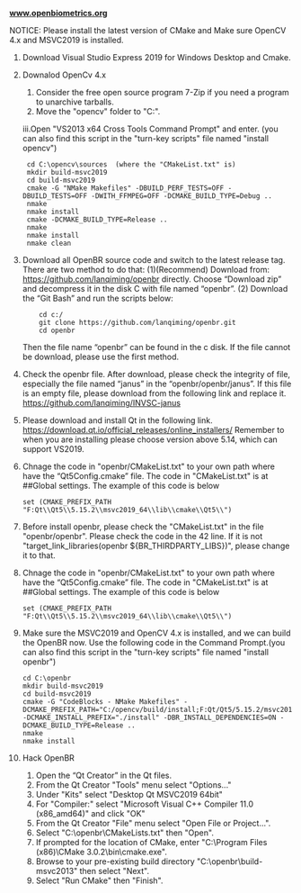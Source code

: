 **www.openbiometrics.org**

NOTICE: Please install the latest version of CMake and Make sure OpenCV 4.x and MSVC2019 is installed. 

1. Download Visual Studio Express 2019 for Windows Desktop and Cmake.

2. Downalod OpenCv 4.x
	1. Consider the free open source program 7-Zip if you need a program to unarchive tarballs.
	2. Move the "opencv" folder to "C:\".
	
	iii.Open "VS2013 x64 Cross Tools Command Prompt" and enter. (you can also find this script in the "turn-key scripts" file named "install opencv")
	
		cd C:\opencv\sources  (where the "CMakeList.txt" is)
		mkdir build-msvc2019
		cd build-msvc2019
		cmake -G "NMake Makefiles" -DBUILD_PERF_TESTS=OFF -DBUILD_TESTS=OFF -DWITH_FFMPEG=OFF -DCMAKE_BUILD_TYPE=Debug ..
		nmake
		nmake install
		cmake -DCMAKE_BUILD_TYPE=Release ..
		nmake
		nmake install
		nmake clean


3.	Download all OpenBR source code and switch to the latest release tag. There are two method to do that:
        (1)(Recommend)	Download from: https://github.com/lanqiming/openbr directly. Choose “Download zip” and decompress it in the disk C  with file named “openbr”.
        (2)	Download the “Git Bash” and run the scripts below: 
        
            cd c:/
            git clone https://github.com/lanqiming/openbr.git
            cd openbr
            
 	Then the file name “openbr” can be found in the c disk. If the file cannot be download, please use the first method.
            
            
4.	Check the openbr file. After download, please check the integrity of file, especially the file named “janus” in the “openbr/openbr/janus”. If this file is an empty file, please download from the following link and replace it. 
https://github.com/lanqiming/INVSC-janus

5.	Please download and install Qt in the following link.
https://download.qt.io/official_releases/online_installers/
Remember to when you are installing please choose version above 5.14, which can support VS2019.

6.	Chnage the code in "openbr/CMakeList.txt" to your own path where have the “Qt5Config.cmake” file. The code in "CMakeList.txt" is at ##Global settings. The example of this code is below

		set (CMAKE_PREFIX_PATH "F:Qt\\Qt5\\5.15.2\\msvc2019_64\\lib\\cmake\\Qt5\\")


7.	Before install openbr, please check the "CMakeList.txt" in the file "openbr/openbr". Please check the code in the 42 line. If it is not  "target_link_libraries(openbr ${BR_THIRDPARTY_LIBS})", please change it to that.

8.	Chnage the code in "openbr/CMakeList.txt" to your own path where have the “Qt5Config.cmake” file. The code in "CMakeList.txt" is at ##Global settings. The example of this code is below

		set (CMAKE_PREFIX_PATH "F:Qt\\Qt5\\5.15.2\\msvc2019_64\\lib\\cmake\\Qt5\\")

9.	Make sure the MSVC2019 and OpenCV 4.x is installed, and we can build the OpenBR now. 
Use the following code in the Command Prompt.(you can also find this script in the "turn-key scripts" file named "install openbr")      

    	cd C:\openbr
    	mkdir build-msvc2019
    	cd build-msvc2019
    	cmake -G "CodeBlocks - NMake Makefiles" -DCMAKE_PREFIX_PATH="C:/opencv/build/install;F:Qt/Qt5/5.15.2/msvc2019_64" -DCMAKE_INSTALL_PREFIX="./install" -DBR_INSTALL_DEPENDENCIES=ON -DCMAKE_BUILD_TYPE=Release ..
    	nmake
    	nmake install
    
10.	Hack OpenBR
    1.	Open the “Qt Creator” in the Qt files.
    2.	From the Qt Creator "Tools" menu select "Options..."
    3.	Under "Kits" select "Desktop Qt MSVC2019 64bit"
    4.	For "Compiler:" select "Microsoft Visual C++ Compiler 11.0 (x86_amd64)" and click "OK"
    5.	From the Qt Creator "File" menu select "Open File or Project...".
    6.	Select "C:\openbr\CMakeLists.txt" then "Open".
    7.	If prompted for the location of CMake, enter "C:\Program Files (x86)\CMake 3.0.2\bin\cmake.exe".
    8.	Browse to your pre-existing build directory "C:\openbr\build-msvc2013" then select "Next".
    9.	Select "Run CMake" then "Finish".
    





